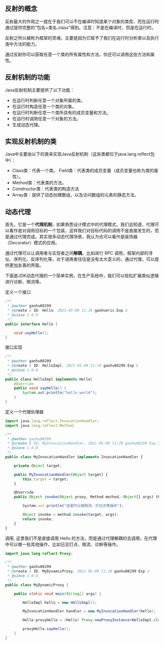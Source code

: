 ## 反射的概念

反射最大的作用之一就在于我们可以不在编译时知道某个对象的类型，而在运行时通过提供完整的”包名+类名.class”得到。注意：不是在编译时，而是在运行时。

反射之所以被称为框架的灵魂，主要是因为它赋予了我们在运行时分析类以及执行类中方法的能力。

通过反射你可以获取任意一个类的所有属性和方法，你还可以调用这些方法和属性。

## 反射机制的功能

Java反射机制主要提供了以下功能：

- 在运行时判断任意一个对象所属的类。
- 在运行时构造任意一个类的对象。
- 在运行时判断任意一个类所具有的成员变量和方法。
- 在运行时调用任意一个对象的方法。
- 生成动态代理。

## 实现反射机制的类

Java中主要由以下的类来实现Java反射机制（这些类都位于java.lang.reflect包中）：

- Class类：代表一个类。 Field类：代表类的成员变量（成员变量也称为类的属性）。
- Method类：代表类的方法。
- Constructor类：代表类的构造方法
- Array类：提供了动态创建数组，以及访问数组的元素的静态方法。



## 动态代理

首先，它是一个**代理机制**，如果熟悉设计模式中的代理模式，我们会知道，代理可以看作是对调用目标的一个包装，这样我们对目标代码的调用不是直接发生的，而是通过代理完成。其实很多动态代理场景，我认为也可以看作是装饰器（Decorator）模式的应用。

通过代理可以让调用者与实现者之间**解耦**。比如进行 RPC 调用，框架内部的寻址、序列化、反序列化等，对于调用者往往是没有太大意义的，通过代理，可以提供更加友善的界面。

下面是JDK动态代理的一个简单实例，在生产系统中，我们可以轻松扩展类似逻辑进行诊断、限流等。

定义一个接口

```java
/**
 * @author gaohu08299
 * @create $ ID: Hello, 2021-05-09 11:18 gaohueric Exp $
 * @since 1.0.0
 */
public interface Hello {

    void sayHello();
}
```

接口实现

```java
/**
 * @author gaohu08299
 * @create $ ID: HelloImpl, 2021-05-09 11:18 gaohu08299 Exp $
 * @since 1.0.0
 */
public class HelloImpl implements Hello{
    @Override
    public void sayHello() {
        System.out.println("hello world");
    }
}
```

定义一个代理处理器

```javascript
import java.lang.reflect.InvocationHandler;
import java.lang.reflect.Method;

/**
 * @author gaohu08299
 * @create $ ID: MyInvocationHandler, 2021-05-09 11:20 gaohu08299 Exp $
 * @since 1.0.0
 */
public class MyInvocationHandler implements InvocationHandler {

    private Object target;

    public MyInvocationHandler(Object target) {
        this.target = target;
    }

    @Override
    public Object invoke(Object proxy, Method method, Object[] args) throws Throwable {

        System.out.println("这里可以做限流、打日志等操作");

        Object invoke = method.invoke(target, args);
        return invoke;
    }
}
```

调用, 这里我们不是直接调用 Hello 的方法，而是通过代理解耦的去调用，在代理中可以做一些其他操作，比如日志打点、限流、诊断等操作。

```java
import java.lang.reflect.Proxy;

/**
 * @author gaohu08299
 * @create $ ID: MyDynamicProxy, 2021-05-09 11:20 gaohu08299 Exp $
 * @since 1.0.0
 */
public class MyDynamicProxy {

    public static void main(String[] args) {

        HelloImpl hello = new HelloImpl();

        MyInvocationHandler handler = new MyInvocationHandler(hello);

        Hello proxyHello = (Hello) Proxy.newProxyInstance(HelloImpl.class.getClassLoader(), HelloImpl.class.getInterfaces(), handler);

        proxyHello.sayHello();
    }
}
```

